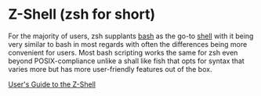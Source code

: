 # Z-Shell (zsh for short)

For the majority of users, zsh supplants [bash](rlstd_bourne-again-shell-bash-for-short.md) as the go-to [shell](dpxbb_unix-shell.md) with it being very similar to bash in most regards with often the differences being more convenient for users. Most bash scripting works the same for zsh even beyond POSIX-compliance unlike a shall like fish that opts for syntax that varies more but has more user-friendly features out of the box.

[User's Guide to the Z-Shell](https://zsh.sourceforge.io/Guide/zshguide.html)
